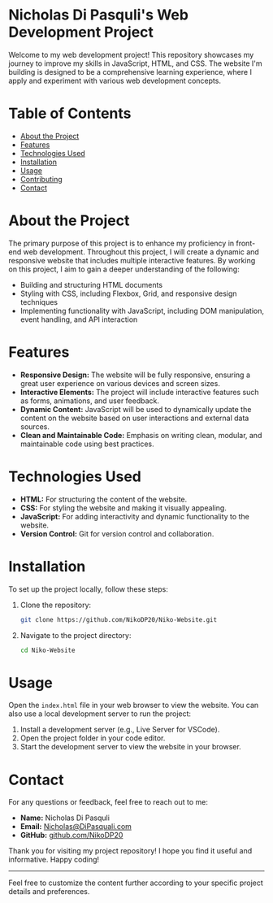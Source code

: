 # Nicholas Di Pasquli's Web Development Project

Welcome to my web development project! This repository showcases my journey to improve my skills in JavaScript, HTML, and CSS. The website I'm building is designed to be a comprehensive learning experience, where I apply and experiment with various web development concepts.

# Table of Contents

- [About the Project](#about-the-project)
- [Features](#features)
- [Technologies Used](#technologies-used)
- [Installation](#installation)
- [Usage](#usage)
- [Contributing](#contributing)
- [Contact](#contact)

# About the Project

The primary purpose of this project is to enhance my proficiency in front-end web development. Throughout this project, I will create a dynamic and responsive website that includes multiple interactive features. By working on this project, I aim to gain a deeper understanding of the following:

- Building and structuring HTML documents
- Styling with CSS, including Flexbox, Grid, and responsive design techniques
- Implementing functionality with JavaScript, including DOM manipulation, event handling, and API interaction

# Features

- **Responsive Design:** The website will be fully responsive, ensuring a great user experience on various devices and screen sizes.
- **Interactive Elements:** The project will include interactive features such as forms, animations, and user feedback.
- **Dynamic Content:** JavaScript will be used to dynamically update the content on the website based on user interactions and external data sources.
- **Clean and Maintainable Code:** Emphasis on writing clean, modular, and maintainable code using best practices.

# Technologies Used

- **HTML:** For structuring the content of the website.
- **CSS:** For styling the website and making it visually appealing.
- **JavaScript:** For adding interactivity and dynamic functionality to the website.
- **Version Control:** Git for version control and collaboration.

# Installation

To set up the project locally, follow these steps:

1. Clone the repository:
    ```sh
    git clone https://github.com/NikoDP20/Niko-Website.git
    ```
2. Navigate to the project directory:
    ```sh
    cd Niko-Website
    ```

# Usage

Open the `index.html` file in your web browser to view the website. You can also use a local development server to run the project:

1. Install a development server (e.g., Live Server for VSCode).
2. Open the project folder in your code editor.
3. Start the development server to view the website in your browser.

# Contact

For any questions or feedback, feel free to reach out to me:

- **Name:** Nicholas Di Pasquli
- **Email:** Nicholas@DiPasquali.com
- **GitHub:** [github.com/NikoDP20](https://github.com/NikoDP20)

Thank you for visiting my project repository! I hope you find it useful and informative. Happy coding!

---

Feel free to customize the content further according to your specific project details and preferences.
